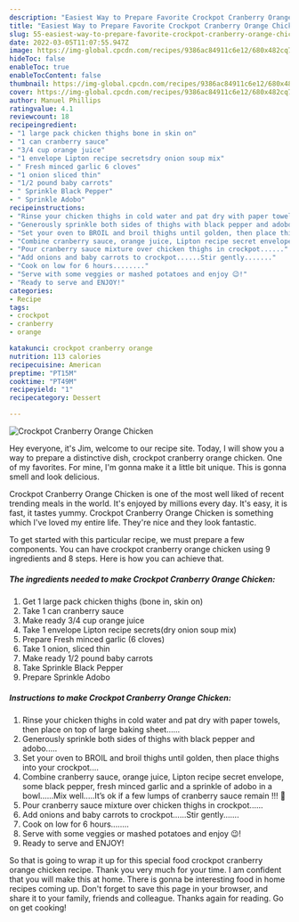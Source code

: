 ```yaml
---
description: "Easiest Way to Prepare Favorite Crockpot Cranberry Orange Chicken"
title: "Easiest Way to Prepare Favorite Crockpot Cranberry Orange Chicken"
slug: 55-easiest-way-to-prepare-favorite-crockpot-cranberry-orange-chicken
date: 2022-03-05T11:07:55.947Z
image: https://img-global.cpcdn.com/recipes/9386ac84911c6e12/680x482cq70/crockpot-cranberry-orange-chicken-recipe-main-photo.jpg
hideToc: false
enableToc: true
enableTocContent: false
thumbnail: https://img-global.cpcdn.com/recipes/9386ac84911c6e12/680x482cq70/crockpot-cranberry-orange-chicken-recipe-main-photo.jpg
cover: https://img-global.cpcdn.com/recipes/9386ac84911c6e12/680x482cq70/crockpot-cranberry-orange-chicken-recipe-main-photo.jpg
author: Manuel Phillips
ratingvalue: 4.1
reviewcount: 18
recipeingredient:
- "1 large pack chicken thighs bone in skin on"
- "1 can cranberry sauce"
- "3/4 cup orange juice"
- "1 envelope Lipton recipe secretsdry onion soup mix"
- " Fresh minced garlic 6 cloves"
- "1 onion sliced thin"
- "1/2 pound baby carrots"
- " Sprinkle Black Pepper"
- " Sprinkle Adobo"
recipeinstructions:
- "Rinse your chicken thighs in cold water and pat dry with paper towels, then place on top of large baking sheet......"
- "Generously sprinkle both sides of thighs with black pepper and adobo....."
- "Set your oven to BROIL and broil thighs until golden, then place thighs into your crockpot...."
- "Combine cranberry sauce, orange juice, Lipton recipe secret envelope, some black pepper, fresh minced garlic and a sprinkle of adobo in a bowl......Mix well.....It’s ok if a few lumps of cranberry sauce remain !!! 🙂"
- "Pour cranberry sauce mixture over chicken thighs in crockpot......"
- "Add onions and baby carrots to crockpot......Stir gently......."
- "Cook on low for 6 hours........"
- "Serve with some veggies or mashed potatoes and enjoy 😉!"
- "Ready to serve and ENJOY!"
categories:
- Recipe
tags:
- crockpot
- cranberry
- orange

katakunci: crockpot cranberry orange 
nutrition: 113 calories
recipecuisine: American
preptime: "PT15M"
cooktime: "PT49M"
recipeyield: "1"
recipecategory: Dessert

---
```



![Crockpot Cranberry Orange Chicken](https://img-global.cpcdn.com/recipes/9386ac84911c6e12/680x482cq70/crockpot-cranberry-orange-chicken-recipe-main-photo.jpg)

Hey everyone, it's Jim, welcome to our recipe site. Today, I will show you a way to prepare a distinctive dish, crockpot cranberry orange chicken. One of my favorites. For mine, I'm gonna make it a little bit unique. This is gonna smell and look delicious.



Crockpot Cranberry Orange Chicken is one of the most well liked of recent trending meals in the world. It's enjoyed by millions every day. It's easy, it is fast, it tastes yummy. Crockpot Cranberry Orange Chicken is something which I've loved my entire life. They're nice and they look fantastic.


To get started with this particular recipe, we must prepare a few components. You can have crockpot cranberry orange chicken using 9 ingredients and 8 steps. Here is how you can achieve that.

<!--inarticleads1-->

##### The ingredients needed to make Crockpot Cranberry Orange Chicken:

1. Get 1 large pack chicken thighs (bone in, skin on)
1. Take 1 can cranberry sauce
1. Make ready 3/4 cup orange juice
1. Take 1 envelope Lipton recipe secrets(dry onion soup mix)
1. Prepare  Fresh minced garlic (6 cloves)
1. Take 1 onion, sliced thin
1. Make ready 1/2 pound baby carrots
1. Take  Sprinkle Black Pepper
1. Prepare  Sprinkle Adobo




<!--inarticleads2-->

##### Instructions to make Crockpot Cranberry Orange Chicken:

1. Rinse your chicken thighs in cold water and pat dry with paper towels, then place on top of large baking sheet......
1. Generously sprinkle both sides of thighs with black pepper and adobo.....
1. Set your oven to BROIL and broil thighs until golden, then place thighs into your crockpot....
1. Combine cranberry sauce, orange juice, Lipton recipe secret envelope, some black pepper, fresh minced garlic and a sprinkle of adobo in a bowl......Mix well.....It’s ok if a few lumps of cranberry sauce remain !!! 🙂
1. Pour cranberry sauce mixture over chicken thighs in crockpot......
1. Add onions and baby carrots to crockpot......Stir gently.......
1. Cook on low for 6 hours........
1. Serve with some veggies or mashed potatoes and enjoy 😉!
1. Ready to serve and ENJOY!



So that is going to wrap it up for this special food crockpot cranberry orange chicken recipe. Thank you very much for your time. I am confident that you will make this at home. There is gonna be interesting food in home recipes coming up. Don't forget to save this page in your browser, and share it to your family, friends and colleague. Thanks again for reading. Go on get cooking!
